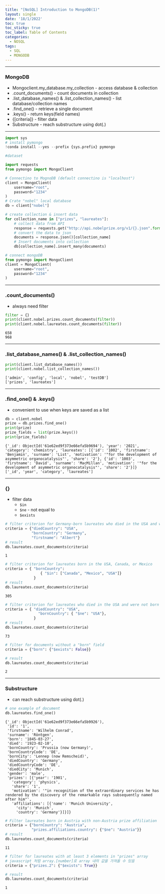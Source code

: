 ```yaml
---
title: "[NoSQL] Introduction to MongoDB(1)"
layout: single
date: '18/1/2022'
toc: true
toc_sticky: true
toc_label: Table of Contents
categories:
  - NOSQL
tags:
  - SQL
  - MONGODB
---
```


---
### MongoDB
* Mongoclient.my_database.my_collection - access database & collection
* .count_documents() - count documents in collection
* .list_database_names() & .list_collection_names() - list database/collection names 
* .find_one() - retrieve a single document
* .keys() - return keys(field names)
* {[criteria]} - filter data
* Substructure - reach substructure using dot(.)

---


```python
import sys
# install pymongo
!conda install --yes --prefix {sys.prefix} pymongo
```


```python
#dataset

import requests
from pymongo import MongoClient

# Connectino to MognoDB (default connectino is "localhost")
client = MongoClient(
    username="root",
    password="1234"
)
# Crate "nobel" local database
db = client["nobel"]

# create collection & insert data
for collection_name in ["prizes", "laureates"]:
    # collect data from API
    response = requests.get("http://api.nobelprize.org/v1/{}.json".format(collection_name[:-1]))
    # convert the data to json
    documents = response.json()[collection_name]
    # Insert documents into collection
    db[collection_name].insert_many(documents)
```


```python
# connect mongoDB
from pymongo import MongoClient
client = MongoClient(
    username="root",
    password="1234"
)
```

---

### .count_documents()
* always need filter


```python
filter = {}
print(client.nobel.prizes.count_documents(filter))
print(client.nobel.laureates.count_documents(filter))
```

    658
    968


---

### .list_database_names() & .list_collection_names()


```python
print(client.list_database_names())
print(client.nobel.list_collection_names())
```

    ['admin', 'config', 'local', 'nobel', 'testDB']
    ['prizes', 'laureates']


---

### .find_one() & .keys()
* convenient to use when keys are saved as a list


```python
db = client.nobel
prize = db.prizes.find_one()
print(prize)
prize_fields = list(prize.keys())
print(prize_fields)
```

    {'_id': ObjectId('61e62ed9f373e66efa5b9694'), 'year': '2021', 'category': 'chemistry', 'laureates': [{'id': '1002', 'firstname': 'Benjamin', 'surname': 'List', 'motivation': '"for the development of asymmetric organocatalysis"', 'share': '2'}, {'id': '1003', 'firstname': 'David', 'surname': 'MacMillan', 'motivation': '"for the development of asymmetric organocatalysis"', 'share': '2'}]}
    ['_id', 'year', 'category', 'laureates']


---

### {}
* filter data
    * `$in`
    * `$ne` - not equal to
    * `$exists`


```python
# filter criterion for Germany-born laureates who died in the USA and with the first name "Albert"
criteria = {"diedCountry": "USA", 
            "bornCountry": "Germany",
            "firstname": "Albert"}
# result
db.laureates.count_documents(criteria)
```




    1




```python
# filter criterion for laureates born in the USA, Canada, or Mexico
criteria = { "bornCountry": 
                { "$in": ["Canada", "Mexico", "USA"]}
             }
# result
db.laureates.count_documents(criteria)
```




    305




```python
# filter criterion for laureates who died in the USA and were not born there
criteria = { "diedCountry": "USA",
               "bornCountry": { "$ne": "USA"}, 
             }
# result
db.laureates.count_documents(criteria)
```




    73




```python
# filter for documents without a "born" field
criteria = {"born": {"$exists": False}}

# result
db.laureates.count_documents(criteria)
```




    2



---

### Substructure
* can reach substructure using dot(.)


```python
# one example of document
db.laureates.find_one()
```




    {'_id': ObjectId('61e62ed9f373e66efa5b9926'),
     'id': '1',
     'firstname': 'Wilhelm Conrad',
     'surname': 'Röntgen',
     'born': '1845-03-27',
     'died': '1923-02-10',
     'bornCountry': 'Prussia (now Germany)',
     'bornCountryCode': 'DE',
     'bornCity': 'Lennep (now Remscheid)',
     'diedCountry': 'Germany',
     'diedCountryCode': 'DE',
     'diedCity': 'Munich',
     'gender': 'male',
     'prizes': [{'year': '1901',
       'category': 'physics',
       'share': '1',
       'motivation': '"in recognition of the extraordinary services he has rendered by the discovery of the remarkable rays subsequently named after him"',
       'affiliations': [{'name': 'Munich University',
         'city': 'Munich',
         'country': 'Germany'}]}]}




```python
# Filter laureates born in Austria with non-Austria prize affiliation
criteria = {"bornCountry": "Austria", 
            "prizes.affiliations.country": {"$ne": "Austria"}}
# result
db.laureates.count_documents(criteria)
```




    11




```python
# filter for laureates with at least 3 elements in "prizes" array
# javascript 처럼 array.[number]로 array 내의 값을 가져올 수 있음
criteria = {"prizes.2": {"$exists": True}}

# result
db.laureates.count_documents(criteria)
```




    1


